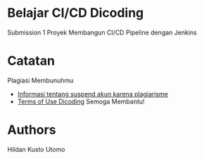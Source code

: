 
# Belajar CI/CD Dicoding

Submission 1 Proyek Membangun CI/CD Pipeline dengan Jenkins

# Catatan
Plagiasi Membunuhmu
- [Informasi tentang suspend akun karena plagiarisme](https://help.dicoding.com/academy-dicoding/informasi-tentang-suspend-akun-karena-plagiarisme/)
- [Terms of Use Dicoding](https://www.dicoding.com/termsofuse)
Semoga Membantu!

# Authors
Hildan Kusto Utomo
